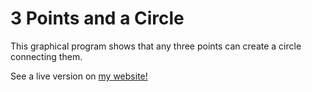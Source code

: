 # 3 Points and a Circle
This graphical program shows that any three points can create a circle connecting them.

See a live version on [my website!](http://miapuffia.com/pages/Personal/3%20Points%20and%20a%20Circle/)
